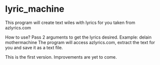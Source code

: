 # lyric_machine
This program will create text wiles with lyrics for you taken from azlyrics.com

How to use?
Pass 2 arguments to get the lyrics desired. Example: delain mothermachine
The program will access azlyrics.com, extract the text for you and save it as a text file.

This is the first version.
Improvements are yet to come.

